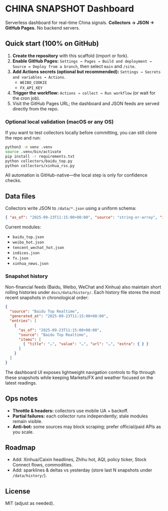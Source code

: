# CHINA SNAPSHOT Dashboard

Serverless dashboard for real-time China signals. **Collectors → JSON → GitHub Pages.** No backend servers.

## Quick start (100% on GitHub)

1. **Create the repository** with this scaffold (import or fork).
2. **Enable GitHub Pages:** `Settings → Pages → Build and deployment → Source = Deploy from a branch`, then select `main` and `/site`.
3. **Add Actions secrets (optional but recommended):** `Settings → Secrets and variables → Actions`.
   - `WEIBO_COOKIE`
   - `FX_API_KEY`
4. **Trigger the workflow:** `Actions → collect → Run workflow` (or wait for the cron job).
5. Visit the GitHub Pages URL; the dashboard and JSON feeds are served directly from the repo.

### Optional local validation (macOS or any OS)

If you want to test collectors locally before committing, you can still clone the repo and run:

```bash
python3 -m venv .venv
source .venv/bin/activate
pip install -r requirements.txt
python collectors/baidu_top.py
python collectors/xinhua_rss.py
```

All automation is GitHub-native—the local step is only for confidence checks.

## Data files

Collectors write JSON to `/data/*.json` using a uniform schema:

```json
{ "as_of": "2025-09-23T11:15:00+08:00", "source": "string-or-array", "items": [ { "title": "", "value": "", "url": "", "extra": {} } ] }
```

Current modules:
- `baidu_top.json`
- `weibo_hot.json`
- `tencent_wechat_hot.json`
- `indices.json`
- `fx.json`
- `xinhua_news.json`

### Snapshot history

Non-financial feeds (Baidu, Weibo, WeChat and Xinhua) also maintain short rolling
histories under `docs/data/history/`. Each history file stores the most recent
snapshots in chronological order:

```json
{
  "source": "Baidu Top Realtime",
  "generated_at": "2025-09-23T11:15:00+08:00",
  "entries": [
    {
      "as_of": "2025-09-23T11:15:00+08:00",
      "source": "Baidu Top Realtime",
      "items": [
        { "title": "…", "value": "…", "url": "…", "extra": { } }
      ]
    }
  ]
}
```

The dashboard UI exposes lightweight navigation controls to flip through these
snapshots while keeping Markets/FX and weather focused on the latest readings.

## Ops notes

- **Throttle & headers:** collectors use mobile UA + backoff.
- **Partial failures:** each collector runs independently; stale modules remain visible.
- **Anti-bot:** some sources may block scraping; prefer official/paid APIs as you scale.

## Roadmap

- Add: Xinhua/Caixin headlines, Zhihu hot, AQI, policy ticker, Stock Connect flows, commodities.
- Add: sparklines & deltas vs yesterday (store last N snapshots under `/data/history/`).

## License

MIT (adjust as needed).
